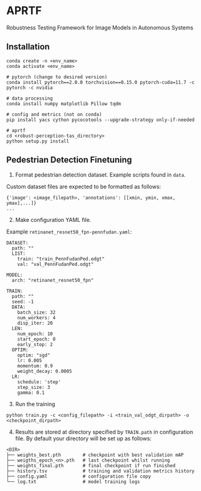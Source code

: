 # APRTF
Robustness Testing Framework for Image Models in Autonomous Systems

##  Installation
```
conda create -n <env_name>
conda activate <env_name>

# pytorch (change to desired version)
conda install pytorch==2.0.0 torchvision==0.15.0 pytorch-cuda=11.7 -c pytorch -c nvidia

# data processing
conda install numpy matplotlib Pillow tqdm

# config and metrics (not on conda)
pip install yacs cython pycocotools --upgrade-strategy only-if-needed

# aprtf
cd <robust-perception-tas_directory>
python setup.py install
```

## Pedestrian Detection Finetuning
1. Format pedestrian detection dataset. Example scripts found in `data`.

Custom dataset files are expected to be formatted as follows:
```
{'image': <image_filepath>, 'annotations': [[xmin, ymin, xmax, ymax],...]}
...
```


2. Make configuration YAML file. 

Example `retinanet_resnet50_fpn-pennfudan.yaml`:
```
DATASET:
  path: ""
  LIST:
    train: "train_PennFudanPed.odgt"
    val: "val_PennFudanPed.odgt"

MODEL:
  arch: "retinanet_resnet50_fpn"

TRAIN:
  path: ""
  seed: -1
  DATA:
    batch_size: 32
    num_workers: 4
    disp_iter: 20
  LEN:
    num_epoch: 10
    start_epoch: 0
    early_stop: 2
  OPTIM:
    optim: "sgd"
    lr: 0.005
    momentum: 0.9
    weight_decay: 0.0005
  LR:
    schedule: 'step'
    step_size: 3
    gamma: 0.1
```

3. Run the training
```
python train.py -c <config_filepath> -i <train_val_odgt_dirpath> -o <checkpoint_dirpath>
```

4. Results are stored at directory specified by `TRAIN.path` in configuration file. By default your directory will be set up as follows:
```
<DIR>
├── weights_best.pth        # checkpoint with best validation mAP
├── weigths_epoch_<n>.pth   # last checkpoint whilst running
├── weights_final.pth       # final checkpoint if run finished
├── history.tsv             # training and validation metrics history
├── config.yaml             # configuration file copy
└── log.txt                 # model training logs
```
